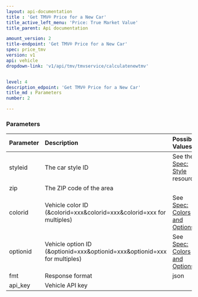 ```yaml
---
layout: api-documentation
title : 'Get TMV® Price for a New Car'
title_active_left_menu: 'Price: True Market Value'
title_parent: Api documentation

amount_version: 2
title-endpoint: 'Get TMV® Price for a New Car'
spec: price_tmv
version: v1
api: vehicle
dropdown-link: 'v1/api/tmv/tmvservice/calculatenewtmv'


level: 4
description_edpoint: 'Get TMV® Price for a New Car'
title_md : Parameters
number: 2

---
```


### Parameters

| Parameter  | Description                           | Possible Values                                                                        | Default Value | Required |
|:-----------|:--------------------------------------|:---------------------------------------------------------------------------------------|:------------- |:-------- |
| styleid    | The car style ID			             | See the [Spec: Style](/api-documentation/vehicle/spec_style/v3/) resource              | | Yes |
| zip        | The ZIP code of the area  	         | 	                                                                                      |               | Yes      |
| colorid    | Vehicle color ID (&colorid=xxx&colorid=xxx&colorid=xxx for multiples) | See [Spec: Colors and Options](/api-documentation/vehicle/spec_colors_and_options/v3/) | | No |
| optionid   | Vehicle option ID (&optionid=xxx&optionid=xxx&optionid=xxx for multiples) | See [Spec: Colors and Options](/api-documentation/vehicle/spec_colors_and_options/v3/) | | No |
| fmt        | Response format                       | json                                                                                   | json          | Yes      |
| api_key    | Vehicle API key                       |                                                                                        |               | Yes      |
